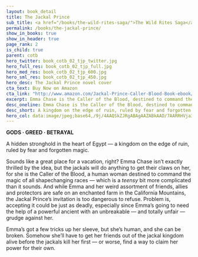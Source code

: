 ```yaml
---
layout: book_detail
title: The Jackal Prince
sub_title: <a href="/books/the-wild-rites-saga/">The Wild Rites Saga</a> · Book 2
permalink: /books/the-jackal-prince/
show_in_books: true
show_in_header: true
page_rank: 2
is_child: true
parent: cotb
hero_twitter: book_cotb_02_tjp_twitter.jpg
hero_full_res: book_cotb_02_tjp_full.jpg
hero_med_res: book_cotb_02_tjp_600.jpg
hero_sml_res: book_cotb_02_tjp_450.jpg
hero_desc: The Jackal Prince novel cover
cta_text: Buy Now on Amazon
cta_link: "http://www.amazon.com/Jackal-Prince-Caller-Blood-Book-ebook/dp/B019046Z82/"
excerpt: Emma Chase is the Caller of the Blood, destined to command the magic of all shapechanging races — if the jackals don’t kill her first.
desc_oneline: Emma Chase is the Caller of the Blood, destined to command the magic of all shapechanging races — if the jackals don’t kill her first.
desc_short: A kingdom on the edge of ruin, ruled by fear and forgotten magic. The jackals will do anything to get their claws on Emma Chase, for she is the Caller of the Blood, a human woman destined to command the magic of all shapechanging races. That’s if the jackal prince doesn’t kill her — or worse.
hero_col: data:image/jpeg;base64,/9j/4AAQSkZJRgABAgAAZABkAAD/7AARRHVja3kAAQAEAAAAPAAA/+4ADkFkb2JlAGTAAAAAAf/bAIQABgQEBAUEBgUFBgkGBQYJCwgGBggLDAoKCwoKDBAMDAwMDAwQDA4PEA8ODBMTFBQTExwbGxscHx8fHx8fHx8fHwEHBwcNDA0YEBAYGhURFRofHx8fHx8fHx8fHx8fHx8fHx8fHx8fHx8fHx8fHx8fHx8fHx8fHx8fHx8fHx8fHx8f/8AAEQgABgAEAwERAAIRAQMRAf/EAF4AAQAAAAAAAAAAAAAAAAAAAAcBAQEAAAAAAAAAAAAAAAAAAAMFEAABAgYDAAAAAAAAAAAAAAATEhUAEVFhMgOiFAYRAAEDBQAAAAAAAAAAAAAAAAARITFBsRJSA//aAAwDAQACEQMRAD8AOu/4lqU2bltuBdBDzqoguSbQSPNSxn21sf/Z
---
```


__GODS &middot; GREED &middot; BETRAYAL__

A hidden stronghold in the heart of Egypt &mdash; a kingdom on the edge of ruin, ruled by fear and forgotten magic. 

Sounds like a great place for a vacation, right? Emma Chase isn’t exactly thrilled by the idea, but the jackals will do anything to get their claws on her, for she is the Caller of the Blood, a human woman destined to command the magic of all shapechanging races &mdash; which is a _teensy_ bit more complicated than it sounds. And while Emma and her weird assortment of friends, allies and protectors are safe on an enchanted farm in the California Mountains, the Jackal Prince’s invitation is too dangerous to refuse. Problem is, accepting it could be just as deadly, especially since Emma’s going to need the help of a powerful ancient with an unbreakable &mdash; and totally unfair &mdash; grudge against her.

Emma’s got a few tricks up her sleeve, but she’s human, and she can be broken. Somehow she’ll have to get her friends out of the jackal kingdom alive before the jackals kill her first &mdash; or worse, find a way to claim her power for their own. 
